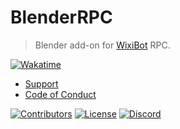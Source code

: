 # BlenderRPC
> Blender add-on for [WixiBot](https://github.com/Wixonic/WixiBot) RPC.

[![Wakatime](https://wakatime.com/badge/github/Wixonic/BlenderRPC.svg?style=flat)](https://wakatime.com/badge/github/Wixonic/BlenderRPC)

- [Support](https://github.com/Wixonic/BlenderRPC/blob/Default/.github/SUPPORT.md)
- [Code of Conduct](https://github.com/Wixonic/BlenderRPC/blob/Default/.github/CODE_OF_CONDUCT.md)

[![Contributors](https://img.shields.io/github/contributors/Wixonic/BlenderRPC?color=%2308F&label=Contributors)](https://github.com/Wixonic/BlenderRPC/blob/Default/.github/CONTRIBUTING.md)
[![License](https://img.shields.io/badge/License-Wix%20General%20License-%23555.svg)](https://github.com/Wixonic/BlenderRPC/blob/Default/LICENSE)
[![Discord](https://img.shields.io/discord/1020663521530351627?logo=discord&logoColor=94ABFC&label=Discord&color=7289DA)](https://go.wixonic.fr/discord)
